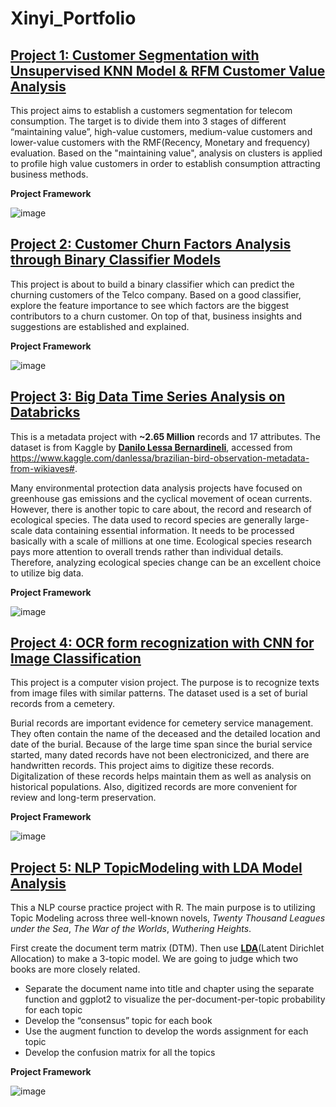 # Xinyi_Portfolio


## [Project 1: Customer Segmentation with Unsupervised KNN Model & RFM Customer Value Analysis](https://github.com/eaco1996c/Customer_Segmentation_KNN_RFM)

This project aims to establish a customers segmentation for telecom consumption. The target is to divide them into 3 stages of different “maintaining value”, high-value customers, medium-value customers and lower-value customers with the RMF(Recency, Monetary and frequency) evaluation. Based on the "maintaining value", analysis on clusters is applied to profile high value customers in order to establish consumption attracting business methods.

**Project Framework**

![image](https://user-images.githubusercontent.com/38795845/130512127-8806c4ce-cde2-427e-8cb6-0b2786eda649.png)



## [Project 2: Customer Churn Factors Analysis through Binary Classifier Models](https://github.com/eaco1996c/telco_customer_churn)
This project is about to build a binary classifier which can predict the churning customers of the Telco company. Based on a good classifier, explore the feature importance to see which factors are the biggest contributors to a churn customer. On top of that, business insights and suggestions are established and explained.

**Project Framework**

![image](https://user-images.githubusercontent.com/38795845/130504195-953c5312-b8e4-46ca-90ff-862b276a041d.png)




## [Project 3: Big Data Time Series Analysis on Databricks](https://github.com/eaco1996c/metadata_timeseries_Databricks)

This is a metadata project with **~2.65 Million** records and 17 attributes. The dataset is from Kaggle by 
[**Danilo Lessa Bernardineli**](https://danlessa.github.io/), accessed from https://www.kaggle.com/danlessa/brazilian-bird-observation-metadata-from-wikiaves#.

Many environmental protection data analysis projects have focused on greenhouse gas emissions and the cyclical movement of ocean currents. However, there is another topic to care about, the record and research of ecological species. The data used to record species are generally large-scale data containing essential information. It needs to be processed basically with a scale of millions at one time. Ecological species research pays more attention to overall trends rather than individual details. Therefore, analyzing ecological species change can be an excellent choice to utilize big data.

**Project Framework**

![image](https://user-images.githubusercontent.com/38795845/130500622-82b56d82-cc79-4a65-a62d-e51abf45899f.png)



## [Project 4: OCR form recognization with CNN for Image Classification](https://github.com/eaco1996c/OCR_CNN_form_recognization)

This project is a computer vision project. The purpose is to recognize texts from image files with similar patterns. The dataset used is a set of burial records from a cemetery. 

Burial records are important evidence for cemetery service management. They often contain the name of the deceased and the detailed location and date of the burial. Because of the large time span since the burial service started, many dated  records have not been electronicized, and there are handwritten records. This project aims to digitize these records. Digitalization of these records helps maintain them as well as analysis on historical populations. Also, digitized records are more convenient for review and long-term preservation.

**Project Framework**

![image](https://user-images.githubusercontent.com/38795845/130498415-b452e18e-8ffb-4bd4-8c28-8fdac4d41bbc.png)




## [Project 5: NLP TopicModeling with LDA Model Analysis](https://github.com/eaco1996c/NLP_TopicModeling_LDA)

This a NLP course practice project with R. The main purpose is to utilizing Topic Modeling across three well-known novels, _Twenty Thousand Leagues under the Sea_,
_The War of the Worlds_, _Wuthering Heights_. 

First create the document term matrix (DTM). Then use **[LDA](https://medium.datadriveninvestor.com/nlp-with-lda-analyzing-topics-in-the-enron-email-dataset-20326b7ae36f)**(Latent Dirichlet Allocation) to make a 3-topic model. We are going to judge which two books are more closely related. 
- Separate the document name into title and chapter using the separate function and ggplot2 to visualize the per-document-per-topic probability for each topic
- Develop the “consensus” topic for each book
- Use the augment function to develop the words assignment for each topic
- Develop the confusion matrix for all the topics

**Project Framework**

![image](https://user-images.githubusercontent.com/38795845/130510601-8a63de43-eba1-41f7-b1f1-dbdefb9f5d92.png)
